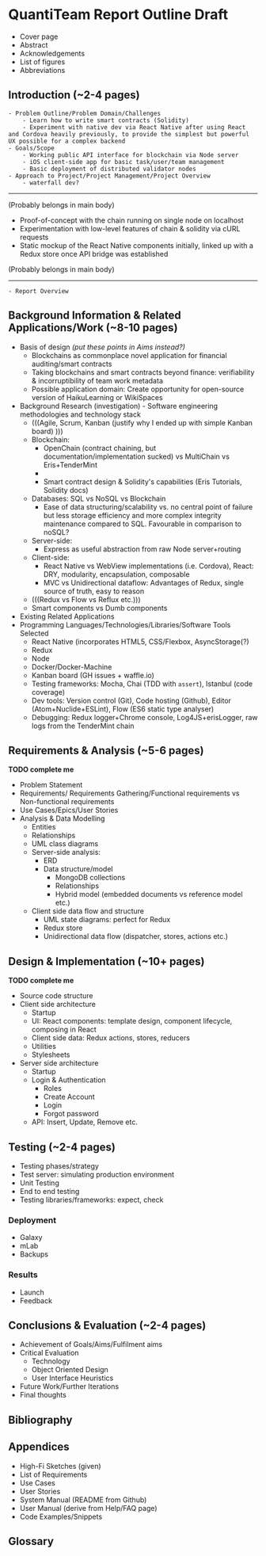 # QuantiTeam Report Outline Draft

- Cover page
- Abstract
- Acknowledgements
- List of figures
- Abbreviations
## Introduction (~2-4 pages)
    - Problem Outline/Problem Domain/Challenges
        - Learn how to write smart contracts (Solidity)
        - Experiment with native dev via React Native after using React and Cordova heavily previously, to provide the simplest but powerful UX possible for a complex backend
    - Goals/Scope
        - Working public API interface for blockchain via Node server
        - iOS client-side app for basic task/user/team management
        - Basic deployment of distributed validator nodes
    - Approach to Project/Project Management/Project Overview
        - waterfall dev?
---
(Probably belongs in main body)
- Proof-of-concept with the chain running on single node on localhost
- Experimentation with low-level features of chain & solidity via cURL requests
- Static mockup of the React Native components initially, linked up with a Redux store once API bridge was established

(Probably belongs in main body)

---
    - Report Overview

##  Background Information & Related Applications/Work (~8-10 pages)
- Basis of design _(put these points in Aims instead?)_
    - Blockchains as commonplace novel application for financial auditing/smart contracts
    - Taking blockchains and smart contracts beyond finance: verifiability & incorruptibility of team work metadata
    - Possible application domain: Create opportunity for open-source version of HaikuLearning or WikiSpaces
- Background Research (investigation) - Software engineering methodologies and technology stack
    - (((Agile, Scrum, Kanban (justify why I ended up with simple Kanban board) )))
    - Blockchain:
        - OpenChain (contract chaining, but documentation/implementation sucked) vs MultiChain vs Eris+TenderMint
        - 
        - Smart contract design & Solidity's capabilities (Eris Tutorials, Solidity docs)
    - Databases: SQL vs NoSQL vs Blockchain
        - Ease of data structuring/scalability vs. no central point of failure but less storage efficiency and more complex integrity maintenance compared to SQL. Favourable in comparison to noSQL?
    - Server-side: 
        - Express as useful abstraction from raw Node server+routing
    - Client-side: 
        - React Native vs WebView implementations (i.e. Cordova), React: DRY, modularity, encapsulation, composable
        - MVC vs Unidirectional dataflow: Advantages of Redux, single source of truth, easy to reason
    - (((Redux vs Flow vs Reflux etc.)))
    - Smart components vs Dumb components
- Existing Related Applications
- Programming Languages/Technologies/Libraries/Software Tools Selected
    - React Native (incorporates HTML5, CSS/Flexbox, AsyncStorage(?)
    - Redux
    - Node
    - Docker/Docker-Machine
    - Kanban board (GH issues + waffle.io)
    - Testing frameworks: Mocha, Chai (TDD with `assert`), Istanbul (code coverage)
    - Dev tools: Version control (Git), Code hosting (Github), Editor (Atom+Nuclide+ESLint), Flow (ES6 static type analyser)
    - Debugging: Redux logger+Chrome console, Log4JS+erisLogger, raw logs from the TenderMint chain

## Requirements & Analysis (~5-6 pages)
**TODO complete me**
- Problem Statement
- Requirements/ Requirements Gathering/Functional requirements vs Non-functional requirements
- Use Cases/Epics/User Stories
- Analysis & Data Modelling
    - Entities
    - Relationships
    - UML class diagrams
    - Server-side analysis:
        - ERD
        - Data structure/model
            - MongoDB collections
            - Relationships
            - Hybrid model (embedded documents vs reference model etc.)
    -  Client side data flow and structure
        - UML state diagrams: perfect for Redux
        - Redux store
        - Unidirectional data flow (dispatcher, stores, actions etc.)

## Design & Implementation (~10+ pages)
**TODO complete me**
- Source code structure
- Client side architecture
    - Startup
    - UI: React components: template design, component lifecycle, composing in React
    - Client side data: Redux actions, stores, reducers
    - Utilities
    - Stylesheets
- Server side architecture
    - Startup
    - Login & Authentication
        - Roles
        - Create Account
        - Login
        - Forgot password
    - API: Insert, Update, Remove etc.

## Testing (~2-4 pages)
- Testing phases/strategy
- Test server: simulating production environment
- Unit Testing
- End to end testing
- Testing libraries/frameworks: expect, check
### Deployment
- Galaxy
- mLab
- Backups
### Results
- Launch
- Feedback

## Conclusions & Evaluation (~2-4 pages)
- Achievement of Goals/Aims/Fulfilment aims
- Critical Evaluation
    - Technology
    - Object Oriented Design
    - User Interface Heuristics
- Future Work/Further Iterations
- Final thoughts

## Bibliography
## Appendices
- High-Fi Sketches (given)
- List of Requirements
- Use Cases
- User Stories
- System Manual (README from Github)
- User Manual (derive from Help/FAQ page)
- Code Examples/Snippets
## Glossary
